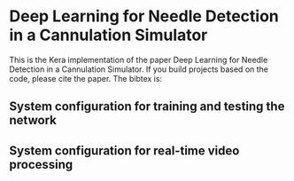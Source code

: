 # Deep Learning for Needle Detection in a Cannulation Simulator

This is the Kera implementation of the paper Deep Learning for Needle Detection in a Cannulation Simulator. If you build projects based on the code, please cite the paper. The bibtex is:


## System configuration for training and testing the network


## System configuration for real-time video processing
